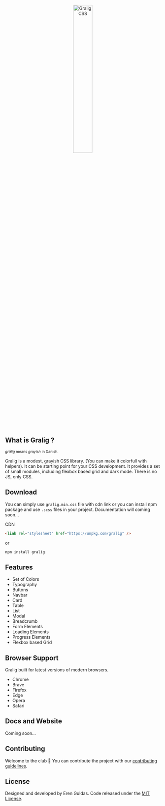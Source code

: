 <a style="text-align:center; display: block;" href="https://gralig.com"><img style="width: 35%; " src="https://res.cloudinary.com/erenesto/image/upload/v1586499201/ak0oavaecaoalct3jul2.jpg" alt="Gralig CSS"></a>

## What is Gralig ?

<sup>_grålig_ means _grayish_ in Danish.<sup>

Gralig is a modest, grayish CSS library. (You can make it colorfull with helpers). It can be starting point for your CSS development. It provides a set of small modules, including flexbox based grid and dark mode. There is no JS, only CSS.

## Download

You can simply use `gralig.min.css` file with cdn link or you can install npm package and use `.scss` files in your project. Documentation will coming soon...

CDN

```html
<link rel="stylesheet" href="https://unpkg.com/gralig" />
```

or

```bash
npm install gralig
```

## Features

- Set of Colors
- Typography
- Buttons
- Navbar
- Card
- Table
- List
- Modal
- Breadcrumb
- Form Elements
- Loading Elements
- Progress Elements
- Flexbox based Grid

## Browser Support

Gralig built for latest versions of modern browsers.

- Chrome
- Brave
- Firefox
- Edge
- Opera
- Safari

## Docs and Website

Coming soon...

## Contributing

Welcome to the club 🙂
You can contribute the project with our [contributing guidelines](https://github.com/erenesto/gralig/blob/master/.github/CONTRIBUTING.md).

## License

Designed and developed by Eren Guldas. Code released under the [MIT License](license).
